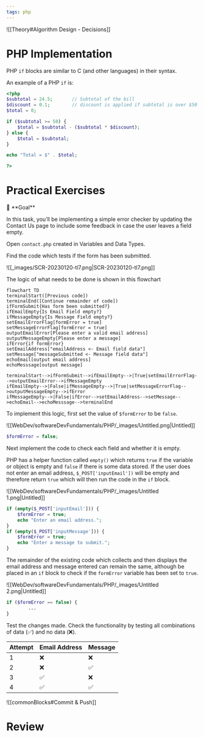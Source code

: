 ```yaml
---
tags: php
---
```

![[Theory#Algorithm Design - Decisions]]




# PHP Implementation

PHP `if` blocks are similar to C (and other languages) in their syntax.

An example of a PHP `if` is:

```php
<?php
$subtotal = 24.5;       // Subtotal of the bill
$discount = 0.1;        // discount is applied if subtotal is over $50
$total = 0;

if ($subtotal >= 50) {
	$total = $subtotal - ($subtotal * $discount);
} else {
	$total = $subtotal;
}

echo "Total = $" . $total;

?>
```

# Practical Exercises

<aside>
🏁 **Goal**

In this task, you’ll be implementing a simple error checker by updating the Contact Us page to include some feedback in case the user leaves a field empty.

</aside>

Open `contact.php` created in Variables and Data Types.

Find the code which tests if the form has been submitted.

![[_images/SCR-20230120-tl7.png|SCR-20230120-tl7.png]]

The logic of what needs to be done is shown in this flowchart

```mermaid
flowchart TD
terminalStart([Previous code])
terminalEnd([Continue remainder of code])
ifFormSubmit{Has form been submitted?}
ifEmailEmpty{Is Email Field empty?}
ifMessageEmpty{Is Message Field empty?}
setEmailErrorFlag[formError = true]
setMessageErrorFlag[formError = true]
outputEmailError[Please enter a valid email address]
outputMessageEmpty[Please enter a message]
ifError{if formError}
setEmailAddress["emailAddress <- Email field data"]
setMessage["messageSubmitted <- Message field data"]
echoEmail[output email address]
echoMesssage[output message]

terminalStart-->ifFormSubmit-->ifEmailEmpty-->|True|setEmailErrorFlag-->outputEmailError-->ifMessageEmpty
ifEmailEmpty-->|False|ifMessageEmpty-->|True|setMessageErrorFlag-->outputMessageEmpty-->ifError
ifMessageEmpty-->|False|ifError-->setEmailAddress-->setMessage-->echoEmail-->echoMesssage-->terminalEnd
```

To implement this logic, first set the value of `$formError` to be `false`.

![[WebDev/softwareDevFundamentals/PHP/_images/Untitled.png|Untitled]]

```php
$formError = false;
```

Next implement the code to check each field and whether it is empty.

PHP has a helper function called `empty()` which returns `true` if the variable or object is empty and `false` if there is some data stored. If the user does not enter an email address, `$_POST['inputEmail'])` will be empty and therefore return `true` which will then run the code in the `if` block.

![[WebDev/softwareDevFundamentals/PHP/_images/Untitled 1.png|Untitled]]

```php
if (empty($_POST['inputEmail'])) {
	$formError = true;
	echo "Enter an email address.";
}
if (empty($_POST['inputMessage'])) {
	$formError = true;
	echo "Enter a message to submit.";
}
```

The remainder of the existing code which collects and then displays the email address and message entered can remain the same, although be placed in an `if` block to check if the `formError` variable has been set to `true`.

![[WebDev/softwareDevFundamentals/PHP/_images/Untitled 2.png|Untitled]]

```php
if ($formError == false) {
		...
}
```

Test the changes made. Check the functionality by testing all combinations of data (✅) and no data (❌).

| Attempt | Email Address | Message |
| --- | --- | --- |
| 1 | ❌ | ❌ |
| 2 | ❌ | ✅ |
| 3 | ✅ | ❌ |
| 4 | ✅ | ✅ |

![[commonBlocks#Commit & Push]]

# Review
